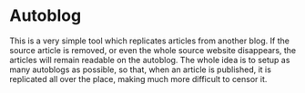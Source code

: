 Autoblog
========

This is a very simple tool which replicates articles from another blog. If the source article is removed, or even the whole source website disappears, the articles will remain readable on the autoblog. The whole idea is to setup as many autoblogs as possible, so that, when an article is published, it is replicated all over the place, making much more difficult to censor it.
